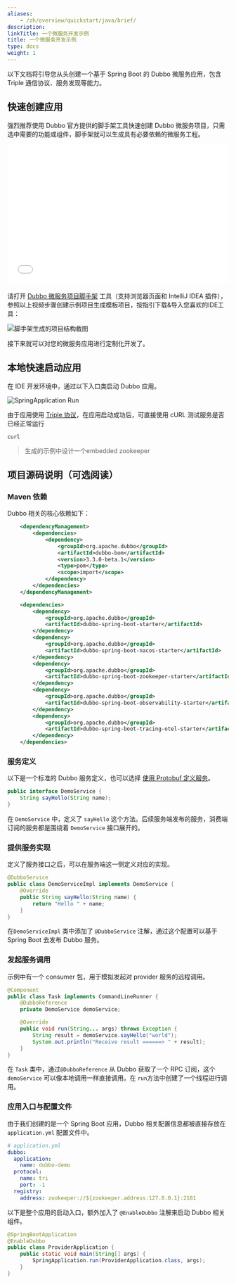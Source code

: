 ```yaml
---
aliases:
    - /zh/overview/quickstart/java/brief/
description:
linkTitle: 一个微服务开发示例
title: 一个微服务开发示例
type: docs
weight: 1
---
```


以下文档将引导您从头创建一个基于 Spring Boot 的 Dubbo 微服务应用，包含 Triple 通信协议、服务发现等能力。

## 快速创建应用
强烈推荐使用 Dubbo 官方提供的脚手架工具快速创建 Dubbo 微服务项目，只需选中需要的功能或组件，脚手架就可以生成具有必要依赖的微服务工程。

<div class="col-lg-6 mt-5 mt-lg-3 mb-3 d-sm-block">
    <div class="column bg-texture center" style="min-height:320px" >
        <iframe style="height: 315px;position:relative;width: 100%; max-width:800px;" height="315" src="//player.bilibili.com/player.html?aid=737424422&bvid=BV1YD4y1g7Qk&cid=1024306839&page=1" frameborder="0" allow="accelerometer; autoplay; encrypted-media; gyroscope; picture-in-picture" allowfullscreen></iframe>
    </div>
</div>

请打开 <a href="https://start.dubbo.apache.org" target="_blank">Dubbo 微服务项目脚手架</a> 工具（支持浏览器页面和 IntelliJ IDEA 插件），参照以上视频步骤创建示例项目生成模板项目，按指引下载&导入您喜欢的IDE工具：

![脚手架生成的项目结构截图](xxx)

接下来就可以对您的微服务应用进行定制化开发了。

## 本地快速启动应用
在 IDE 开发环境中，通过以下入口类启动 Dubbo 应用。

![SpringApplication Run](xxx)

由于应用使用 [Triple 协议]()，在应用启动成功后，可直接使用 cURL 测试服务是否已经正常运行

```shell
curl
```

> 生成的示例中设计一个embedded zookeeper

## 项目源码说明（可选阅读）
### Maven 依赖
Dubbo 相关的核心依赖如下：

```xml
    <dependencyManagement>
        <dependencies>
            <dependency>
                <groupId>org.apache.dubbo</groupId>
                <artifactId>dubbo-bom</artifactId>
                <version>3.3.0-beta.1</version>
                <type>pom</type>
                <scope>import</scope>
            </dependency>
        </dependencies>
    </dependencyManagement>

    <dependencies>
        <dependency>
            <groupId>org.apache.dubbo</groupId>
            <artifactId>dubbo-spring-boot-starter</artifactId>
        </dependency>
        <dependency>
            <groupId>org.apache.dubbo</groupId>
            <artifactId>dubbo-spring-boot-nacos-starter</artifactId>
        </dependency>
        <dependency>
            <groupId>org.apache.dubbo</groupId>
            <artifactId>dubbo-spring-boot-zookeeper-starter</artifactId>
        </dependency>
        <dependency>
            <groupId>org.apache.dubbo</groupId>
            <artifactId>dubbo-spring-boot-observability-starter</artifactId>
        </dependency>
        <dependency>
            <groupId>org.apache.dubbo</groupId>
            <artifactId>dubbo-spring-boot-tracing-otel-starter</artifactId>
        </dependency>
    </dependencies>
```

### 服务定义

以下是一个标准的 Dubbo 服务定义，也可以选择 [使用 Protobuf 定义服务]()。

```java
public interface DemoService {
    String sayHello(String name);
}
```

在 `DemoService` 中，定义了 `sayHello` 这个方法。后续服务端发布的服务，消费端订阅的服务都是围绕着 `DemoService` 接口展开的。

### 提供服务实现

定义了服务接口之后，可以在服务端这一侧定义对应的实现。
```java
@DubboService
public class DemoServiceImpl implements DemoService {
    @Override
    public String sayHello(String name) {
        return "Hello " + name;
    }
}
```

在`DemoServiceImpl` 类中添加了 `@DubboService` 注解，通过这个配置可以基于 Spring Boot 去发布 Dubbo 服务。

### 发起服务调用
示例中有一个 consumer 包，用于模拟发起对 provider 服务的远程调用。

```java
@Component
public class Task implements CommandLineRunner {
    @DubboReference
    private DemoService demoService;

    @Override
    public void run(String... args) throws Exception {
        String result = demoService.sayHello("world");
        System.out.println("Receive result ======> " + result);
    }
}
```

在 `Task` 类中，通过`@DubboReference` 从 Dubbo 获取了一个 RPC 订阅，这个 `demoService` 可以像本地调用一样直接调用。在 `run`方法中创建了一个线程进行调用。

### 应用入口与配置文件

由于我们创建的是一个 Spring Boot 应用，Dubbo 相关配置信息都被直接存放在 `application.yml` 配置文件中。

```yaml
# application.yml
dubbo:
  application:
    name: dubbo-demo
  protocol:
    name: tri
    port: -1
  registry:
    address: zookeeper://${zookeeper.address:127.0.0.1}:2181
```

以下是整个应用的启动入口，额外加入了 `@EnableDubbo` 注解来启动 Dubbo 相关组件。

```java
@SpringBootApplication
@EnableDubbo
public class ProviderApplication {
    public static void main(String[] args) {
        SpringApplication.run(ProviderApplication.class, args);
    }
}
```
